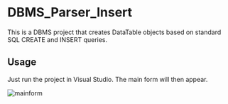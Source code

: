 # DBMS_Parser_Insert

This is a DBMS project that creates DataTable objects based on standard SQL CREATE and INSERT queries.

## Usage

Just run the project in Visual Studio. The main form will then appear.

![mainform](/images/pic00.jpg)